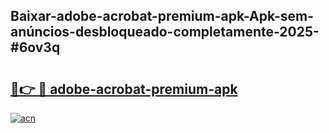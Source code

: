 ## Baixar-adobe-acrobat-premium-apk-Apk-sem-anúncios-desbloqueado-completamente-2025-#6ov3q

# <h2><a href="https://ainizakaria.my?title=adobe-acrobat-premium-apk&ref=22M">🔗👉 🔴 adobe-acrobat-premium-apk</a></h2>

[![acn](https://github.com/user-attachments/assets/0f9c940e-d8b0-45ae-aac7-cd30a18b3e1c)](https://ainizakaria.my?title=adobe-acrobat-premium-apk&ref=22M)

